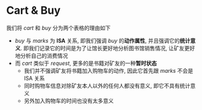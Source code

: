 # Cart & Buy

我们将 *cart* 和 *buy* 分为两个表格的理由如下

* *buy* 与 *marks* 为 **ISA** 关系, 即我们强调 *buy* 的**动作属性**, 并且强调它的**统计意义**. 即我们记录它的时间是为了让馆长更好地分析图书馆销售情况, 让矿友更好地分析自己的消费情况
* 而 *cart* 类似于 *request*, 更多的是书籍对矿友的一种**暂时状态**
    * 我们并不强调矿友将书籍加入购物车的动作, 因此它首先跟 *marks* 不会是 ISA 关系
    * 同时购物车信息对除矿友本人以外的任何人都没有意义, 即它不具有统计意义
    * 另外加入购物车的时间也没有太多意义